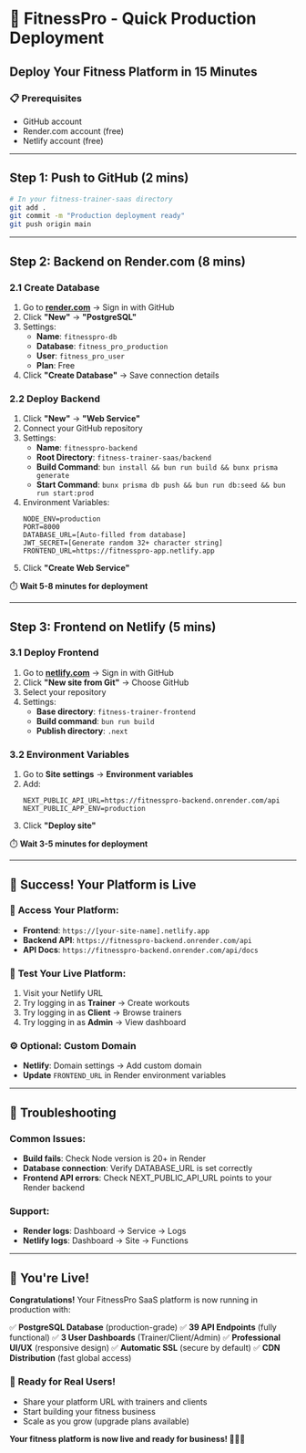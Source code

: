# 🚀 FitnessPro - Quick Production Deployment

## Deploy Your Fitness Platform in 15 Minutes

### 📋 Prerequisites
- GitHub account
- Render.com account (free)
- Netlify account (free)

---

## Step 1: Push to GitHub (2 mins)

```bash
# In your fitness-trainer-saas directory
git add .
git commit -m "Production deployment ready"
git push origin main
```

---

## Step 2: Backend on Render.com (8 mins)

### 2.1 Create Database
1. Go to **[render.com](https://render.com)** → Sign in with GitHub
2. Click **"New"** → **"PostgreSQL"**
3. Settings:
   - **Name**: `fitnesspro-db`
   - **Database**: `fitness_pro_production`
   - **User**: `fitness_pro_user`
   - **Plan**: Free
4. Click **"Create Database"** → Save connection details

### 2.2 Deploy Backend
1. Click **"New"** → **"Web Service"**
2. Connect your GitHub repository
3. Settings:
   - **Name**: `fitnesspro-backend`
   - **Root Directory**: `fitness-trainer-saas/backend`
   - **Build Command**: `bun install && bun run build && bunx prisma generate`
   - **Start Command**: `bunx prisma db push && bun run db:seed && bun run start:prod`
4. Environment Variables:
   ```
   NODE_ENV=production
   PORT=8000
   DATABASE_URL=[Auto-filled from database]
   JWT_SECRET=[Generate random 32+ character string]
   FRONTEND_URL=https://fitnesspro-app.netlify.app
   ```
5. Click **"Create Web Service"**

⏱️ **Wait 5-8 minutes for deployment**

---

## Step 3: Frontend on Netlify (5 mins)

### 3.1 Deploy Frontend
1. Go to **[netlify.com](https://netlify.com)** → Sign in with GitHub
2. Click **"New site from Git"** → Choose GitHub
3. Select your repository
4. Settings:
   - **Base directory**: `fitness-trainer-frontend`
   - **Build command**: `bun run build`
   - **Publish directory**: `.next`

### 3.2 Environment Variables
1. Go to **Site settings** → **Environment variables**
2. Add:
   ```
   NEXT_PUBLIC_API_URL=https://fitnesspro-backend.onrender.com/api
   NEXT_PUBLIC_APP_ENV=production
   ```
3. Click **"Deploy site"**

⏱️ **Wait 3-5 minutes for deployment**

---

## 🎉 Success! Your Platform is Live

### 📱 **Access Your Platform:**
- **Frontend**: `https://[your-site-name].netlify.app`
- **Backend API**: `https://fitnesspro-backend.onrender.com/api`
- **API Docs**: `https://fitnesspro-backend.onrender.com/api/docs`

### 🧪 **Test Your Live Platform:**
1. Visit your Netlify URL
2. Try logging in as **Trainer** → Create workouts
3. Try logging in as **Client** → Browse trainers
4. Try logging in as **Admin** → View dashboard

### ⚙️ **Optional: Custom Domain**
- **Netlify**: Domain settings → Add custom domain
- **Update** `FRONTEND_URL` in Render environment variables

---

## 🔧 Troubleshooting

### Common Issues:
- **Build fails**: Check Node version is 20+ in Render
- **Database connection**: Verify DATABASE_URL is set correctly
- **Frontend API errors**: Check NEXT_PUBLIC_API_URL points to your Render backend

### Support:
- **Render logs**: Dashboard → Service → Logs
- **Netlify logs**: Dashboard → Site → Functions

---

## 🚀 You're Live!

**Congratulations!** Your FitnessPro SaaS platform is now running in production with:

✅ **PostgreSQL Database** (production-grade)
✅ **39 API Endpoints** (fully functional)
✅ **3 User Dashboards** (Trainer/Client/Admin)
✅ **Professional UI/UX** (responsive design)
✅ **Automatic SSL** (secure by default)
✅ **CDN Distribution** (fast global access)

### 🎯 **Ready for Real Users!**
- Share your platform URL with trainers and clients
- Start building your fitness business
- Scale as you grow (upgrade plans available)

**Your fitness platform is now live and ready for business! 🏋️‍♂️💪**
